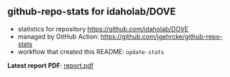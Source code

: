 ## github-repo-stats for idaholab/DOVE

- statistics for repository https://github.com/idaholab/DOVE
- managed by GitHub Action: https://github.com/jgehrcke/github-repo-stats
- workflow that created this README: `update-stats`

**Latest report PDF**: [report.pdf](https://github.com/idaholab/repository-statistics/raw/main/idaholab/DOVE/latest-report/report.pdf)

